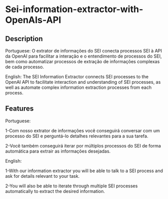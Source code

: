 # Sei-information-extractor-with-OpenAIs-API

## Description
Portuguese: O extrator de informações do SEI conecta processos SEI à API da OpenAI para facilitar a interação e o entendimento de processos do SEI, bem como automatizar processos de extração de informações complexas de cada processo.

English: The SEI Information Extractor connects SEI processes to the OpenAI API to facilitate interaction and understanding of SEI processes, as well as automate complex information extraction processes from each process.

## Features
Portuguese:

1-Com nosso extrator de informações você conseguirá conversar com um processo do SEI e perguntá-lo detalhes relevantes para a sua tarefa.

2-Você também conseguirá iterar por múltiplos processos do SEI de forma automática para extrair as informações desejadas.


English:

1-With our information extractor you will be able to talk to a SEI process and ask for details relevant to your task.

2-You will also be able to iterate through multiple SEI processes automatically to extract the desired information.
